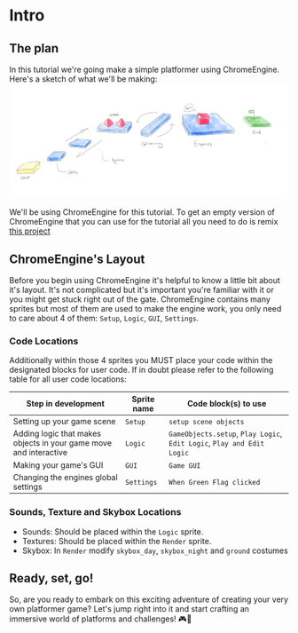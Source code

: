 # Intro

## The plan

In this tutorial we're going make a simple platformer using ChromeEngine. 
Here's a sketch of what we'll be making:
![Diagram of Platformer Scene](media/the-plan.png "The plan")

We'll be using ChromeEngine for this tutorial. To get an empty version of ChromeEngine that you can use for the tutorial all you need to do is remix [this project](https://scratch.mit.edu/projects/714869495/)

## ChromeEngine's Layout

Before you begin using ChromeEngine it's helpful to know a little bit about it's layout. It's not complicated but it's important you're familiar with it or you might get stuck right out of the gate. ChromeEngine contains many sprites but most of them are used to make the engine work, you only need to care about 4 of them: `Setup`, `Logic`, `GUI`, `Settings`.

### Code Locations
Additionally within those 4 sprites you MUST place your code within the designated blocks for user code. If in doubt please refer to the following table for all user code locations:

| Step in development    | Sprite name | Code block(s) to use
| ----------- | ----------- | ----------- | 
| Setting up your game scene     | `Setup`      | `setup scene objects`       |
| Adding logic that makes objects in your game move and interactive   |   `Logic`      | `GameObjects.setup`, `Play Logic`, `Edit Logic`, `Play and Edit Logic`|
| Making your game's GUI | `GUI` | `Game GUI` |
| Changing the engines global settings | `Settings` | `When Green Flag clicked` |

### Sounds, Texture and Skybox Locations

- Sounds: Should be placed within the `Logic` sprite.
- Textures: Should be placed within the `Render` sprite.
- Skybox: In `Render` modify `skybox_day`, `skybox_night` and `ground` costumes

## Ready, set, go!
So, are you ready to embark on this exciting adventure of creating your very own platformer game? Let's jump right into it and start crafting an immersive world of platforms and challenges! 🎮🌟